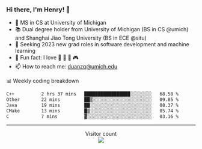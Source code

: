 ### Hi there, I'm Henry! 👋

- 🔭 MS in CS at University of Michigan
- 📚 Dual degree holder from University of Michigan (BS in CS @umich) and Shanghai Jiao Tong University (BS in ECE @situ)
- 🤖 Seeking 2023 new grad roles in software development and machine learning
- 🍁 Fun fact: I love 📸 🏓 🍜 🎮
- 📫 How to reach me: [duanzq@umich.edu](mailto:duanzq@umich.edu)

📊 Weekly coding breakdown
<!--START_SECTION:waka-->

```txt
C++          2 hrs 37 mins   █████████████████░░░░░░░░   68.58 %
Other        22 mins         ██▒░░░░░░░░░░░░░░░░░░░░░░   09.85 %
Java         19 mins         ██░░░░░░░░░░░░░░░░░░░░░░░   08.37 %
CMake        13 mins         █▒░░░░░░░░░░░░░░░░░░░░░░░   05.74 %
C            7 mins          ▓░░░░░░░░░░░░░░░░░░░░░░░░   03.16 %
```

<!--END_SECTION:waka-->

***
<p align="center"> 
  Visitor count<br>
  <img src="https://profile-counter.glitch.me/zlzq-duanzq/count.svg" />
</p>

<!-- ![Henry Duan's GitHub stats](https://github-readme-stats.vercel.app/api?username=zlzq-duanzq&show_icons=true)

![trophy](https://github-profile-trophy.vercel.app/?username=zlzq-duanzq&column=7)

[![Top Langs](https://github-readme-stats.vercel.app/api/top-langs/?username=zlzq-duanzq&layout=compact)](https://github.com/zlzq-duanzq/github-readme-stats) -->
